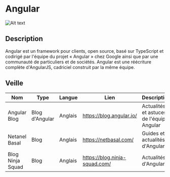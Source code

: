 # Angular
![Alt text](https://angular.io/assets/images/logos/angular/angular.png)

## Description
Angular est un framework pour clients, open source, basé sur TypeScript et codirigé par l'équipe du projet « Angular » chez Google ainsi 
que par une communauté de particuliers et de sociétés. Angular est une réécriture complète d'AngularJS, cadriciel construit par la même équipe.

## Veille

Nom | Type | Langue | Lien | Description | Tags | Note
 --- | --- | --- | --- | --- | --- | --- 
Angular Blog | Blog d'Angular | Anglais | https://blog.angular.io/ | Actualités et astuces de l'équipe Angular | angular | 5 
Netanel Basal | Blog | Anglais | https://netbasal.com/ | Guides et actualités d'Angular | angular / node.js | 4.5
Blog Ninja Squad | Blog | Anglais | https://blog.ninja-squad.com/ | Actualités d'Angular | angular | 5
